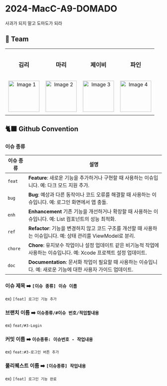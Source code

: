 # 2024-MacC-A9-DOMADO
사과가 되지 말고 도마도가 되라

## 🧩 Team 
<table style="width: 100%; table-layout: fixed;">
  <tr>
    <td style="text-align: center; padding: 10px;">
      <h3>김리</h3>
    </td>
    <td style="text-align: center; padding: 10px;">
      <h3>마리</h3>
    </td>
    <td style="text-align: center; padding: 10px;">
      <h3>제이비</h3>
    </td>
    <td style="text-align: center; padding: 10px;">
      <h3>파인</h3>
    </td>
  </tr>
  <tr>
    <td style="text-align: center; padding: 10px;">
      <img src="https://github.com/user-attachments/assets/f81df4d7-530c-4887-acd5-1c8cb1ab2f86" width="100" alt="Image 1">
    </td>
    <td style="text-align: center; padding: 10px;">
      <img src="https://github.com/user-attachments/assets/155562e5-a3ac-4aea-9418-c60242e5803d" width="100" alt="Image 2">
    </td>
    <td style="text-align: center; padding: 10px;">
      <img src= "https://github.com/user-attachments/assets/2c591b0c-c274-4b86-9b29-94529ce9f75f" width="100" alt="Image 3">
    </td>
    <td style="text-align: center; padding: 10px;">
      <img src="https://github.com/user-attachments/assets/9447f050-638f-4411-a273-19fa869d0d25" width="100" alt="Image 4">
    </td>
  </tr>
</table>



## 🐈‍⬛ Github Convention

### 이슈 종류

| 이슈 종류        | 설명                                                                                         |
|------------------|----------------------------------------------------------------------------------------------|
| `feat`     | **Feature**: 새로운 기능을 추가하거나 구현할 때 사용하는 이슈입니다. 예: 다크 모드 지원 추가.               |
| `bug`          | **Bug**: 예상과 다른 동작이나 코드 오류를 해결할 때 사용하는 이슈입니다. 예: 로그인 화면에서 앱 충돌.   |
| `enh`  | **Enhancement** 기존 기능을 개선하거나 확장할 때 사용하는 이슈입니다. 예: List 컴포넌트의 성능 최적화.         |
| `ref`   | **Refactor**: 기능을 변경하지 않고 코드 구조를 개선할 때 사용하는 이슈입니다. 예: 상태 관리를 ViewModel로 분리.|
| `chore`    | **Chore**: 유지보수 작업이나 설정 업데이트 같은 비기능적 작업에 사용하는 이슈입니다. 예: Xcode 프로젝트 설정 업데이트. |
| `doc`| **Documentation**: 문서화 작업이 필요할 때 사용하는 이슈입니다. 예: 새로운 기능에 대한 사용자 가이드 업데이트.    |

### 이슈 제목 ➡️ `[이슈 종류] 이슈 이름` 
ex) `[feat] 로그인 기능 추가`

### 브랜치 이름 ➡️ `이슈종류/#이슈 번호/적업할내용`
ex) `feat/#3-Login`

### 커밋 이름 ➡️ `이슈종류: 이슈번호 - 작업내용`  
ex) `feat:#3-로그인 버튼 추가` 

### 풀리퀘스트 이름 ➡️ `[이슈종류] 작업내용`
ex) `[feat] 로그인 기능 완료`
